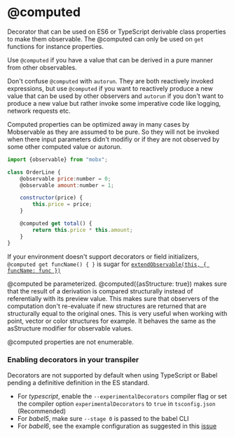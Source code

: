 # @computed

Decorator that can be used on ES6 or TypeScript derivable class properties to make them observable.
The @computed can only be used on `get` functions for instance properties. 

Use `@computed` if you have a value that can be derived in a pure manner from other observables.

Don't confuse `@computed` with `autorun`. They are both reactively invoked expressions, 
but use `@computed` if you want to reactively produce a new value that can be used by other observers and 
`autorun` if you don't want to produce a new value but rather invoke some imperative code like logging, network requests etc.

Computed properties can be optimized away in many cases by Mobservable as they are assumed to be pure.
So they will not be invoked when there input parameters didn't modifiy or if they are not observed by some other computed value or autorun. 
 

```javascript
import {observable} from "mobx";

class OrderLine {
    @observable price:number = 0;
    @observable amount:number = 1;

    constructor(price) {
        this.price = price;
    }

    @computed get total() {
        return this.price * this.amount;
    }
}
```

If your environment doesn't support decorators or field initializers,
`@computed get funcName() { }` is sugar for [`extendObservable(this, { funcName: func })`](extend-observable.md)


@computed be parameterized. @computed({asStructure: true}) makes sure that the result of a derivation is compared structurally instead of referentially with its preview value. This makes sure that observers of the computation don't re-evaluate if new structures are returned that are structurally equal to the original ones. This is very useful when working with point, vector or color structures for example. It behaves the same as the asStructure modifier for observable values.

@computed properties are not enumerable.

### Enabling decorators in your transpiler

Decorators are not supported by default when using TypeScript or Babel pending a definitive definition in the ES standard.
* For _typescript_, enable the `--experimentalDecorators` compiler flag or set the compiler option `experimentalDecorators` to `true` in `tsconfig.json` (Recommended)
* For _babel5_, make sure `--stage 0` is passed to the babel CLI
* For _babel6_, see the example configuration as suggested in this [issue](https://github.com/mobxjs/mobx/issues/105)
